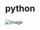# python

![image](https://user-images.githubusercontent.com/88628772/132992942-b2607a47-8538-48b9-8875-d06645324d39.png)
